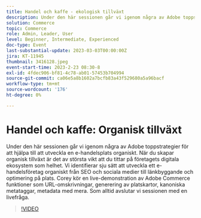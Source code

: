 ```yaml
---
title: Handel och kaffe - ekologisk tillväxt
description: Under den här sessionen går vi igenom några av Adobe toppstrategier för att hjälpa till att utveckla en e-handelsplats organiskt. När du skapar organisk tillväxt är det av största vikt att du tittar på företagets digitala ekosystem som helhet. Vi identifierar sju sätt att utveckla ett e-handelsföretag organiskt från SEO och sociala medier till länkbyggande och optimering på plats. Corey kör en live-demonstration av Adobe Commerce funktioner som URL-omskrivningar, generering av platskartor, kanoniska metataggar, metadata med mera. Som alltid avslutar vi sessionen med en livefråga.
solution: Commerce
topic: Commerce
role: Admin, Leader, User
level: Beginner, Intermediate, Experienced
doc-type: Event
last-substantial-update: 2023-03-03T00:00:00Z
jira: KT-11945
thumbnail: 3416128.jpeg
event-start-time: 2023-2-23 08:30-8
exl-id: 4fdec906-bf81-4c78-ab01-57453b704994
source-git-commit: ca06e5a8b1602a7bcfb83a43f529680a5a96bacf
workflow-type: tm+mt
source-wordcount: '176'
ht-degree: 0%

---
```


# Handel och kaffe: Organisk tillväxt

Under den här sessionen går vi igenom några av Adobe toppstrategier för att hjälpa till att utveckla en e-handelsplats organiskt. När du skapar organisk tillväxt är det av största vikt att du tittar på företagets digitala ekosystem som helhet. Vi identifierar sju sätt att utveckla ett e-handelsföretag organiskt från SEO och sociala medier till länkbyggande och optimering på plats. Corey kör en live-demonstration av Adobe Commerce funktioner som URL-omskrivningar, generering av platskartor, kanoniska metataggar, metadata med mera. Som alltid avslutar vi sessionen med en livefråga.

>[!VIDEO](https://video.tv.adobe.com/v/3416128/?quality=12&learn=on)
